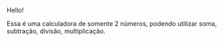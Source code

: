 Hello!

Essa é uma calculadora de somente 2 números, podendo utilizar soma, subtração, divisão, multiplicação.
